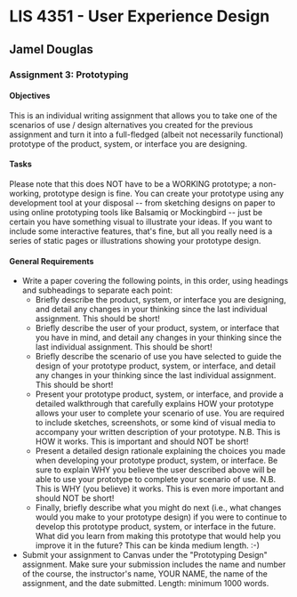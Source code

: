 # LIS 4351 - User Experience Design

## Jamel Douglas

### Assignment 3: Prototyping

#### Objectives 
This is an individual writing assignment that allows you to take one of the scenarios of use / design alternatives you created for the previous assignment and turn it into a full-fledged (albeit not necessarily functional) prototype of the product, system, or interface you are designing.

#### Tasks
Please note that this does NOT have to be a WORKING prototype; a non-working, prototype design is fine. You can create your prototype using any development tool at your disposal -- from sketching designs on paper to using online prototyping tools like Balsamiq or Mockingbird -- just be certain you have something visual to illustrate your ideas. If you want to include some interactive features, that's fine, but all you really need is a series of static pages or illustrations showing your prototype design.

#### General Requirements
* Write a paper covering the following points, in this order, using headings and subheadings to separate each point:
    - Briefly describe the product, system, or interface you are designing, and detail any changes in your thinking since the last individual assignment. This should be short!
    - Briefly describe the user of your product, system, or interface that you have in mind, and detail any changes in your thinking since the last individual assignment. This should be short!
    - Briefly describe the scenario of use you have selected to guide the design of your prototype product, system, or interface, and detail any changes in your thinking since the last individual assignment. This should be short!
    - Present your prototype product, system, or interface, and provide a detailed walkthrough that carefully explains HOW your prototype allows your user to complete your scenario of use. You are required to include sketches, screenshots, or some kind of visual media to accompany your written description of your prototype. N.B. This is HOW it works. This is important and should NOT be short!
    - Present a detailed design rationale explaining the choices you made when developing your prototype product, system, or interface. Be sure to explain WHY you believe the user described above will be able to use your prototype to complete your scenario of use. N.B. This is WHY (you believe) it works. This is even more important and should NOT be short!
    - Finally, briefly describe what you might do next (i.e., what changes would you make to your prototype design) if you were to continue to develop this prototype product, system, or interface in the future. What did you learn from making this prototype that would help you improve it in the future? This can be kinda medium length. :-)
* Submit your assignment to Canvas under the "Prototyping Design" assignment. Make sure your submission includes the name and number of the course, the instructor's name, YOUR NAME, the name of the assignment, and the date submitted. Length: minimum 1000 words.